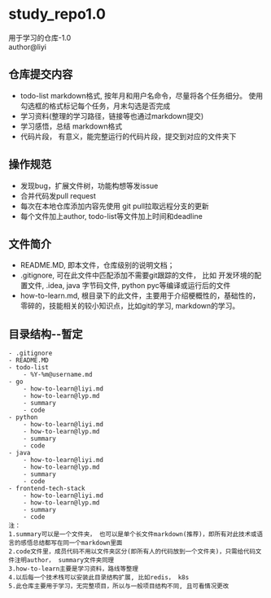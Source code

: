 # study_repo1.0

用于学习的仓库-1.0  
author@liyi

## 仓库提交内容

- todo-list markdown格式, 按年月和用户名命令，尽量将各个任务细分。
使用勾选框的格式标记每个任务，月末勾选是否完成
- 学习资料(整理的学习路径，链接等也通过markdown提交)
- 学习感悟，总结 markdown格式
- 代码片段， 有意义，能完整运行的代码片段，提交到对应的文件夹下

## 操作规范

- 发现bug，扩展文件树，功能构想等发issue
- 合并代码发pull request
- 每次在本地仓库添加内容先使用 git pull拉取远程分支的更新
- 每个文件加上author, todo-list等文件加上时间和deadline

## 文件简介

- README.MD, 即本文件，仓库级别的说明文档；
- .gitignore, 可在此文件中匹配添加不需要git跟踪的文件， 比如
开发环境的配置文件, .idea, java 字节码文件, python pyc等编译或运行后的文件
- how-to-learn.md, 根目录下的此文件，主要用于介绍梗概性的，基础性的，零碎的，技能相关的较小知识点，比如git的学习, markdown的学习。

## 目录结构--暂定

    - .gitignore
    - README.MD
    - todo-list
        - %Y-%m@username.md
    - go
        - how-to-learn@liyi.md
        - how-to-learn@lyp.md
        - summary
        - code
    - python
        - how-to-learn@liyi.md
        - how-to-learn@lyp.md
        - summary
        - code
    - java
        - how-to-learn@liyi.md
        - how-to-learn@lyp.md
        - summary
        - code
    - frontend-tech-stack
        - how-to-learn@liyi.md
        - how-to-learn@lyp.md
        - summary
        - code
    注：  
    1.summary可以是一个文件夹， 也可以是单个长文件markdown(推荐)，即所有对此技术或语言的感悟总结都写在同一个markdown里面
    2.code文件里，成员代码不用以文件夹区分(即所有人的代码放到一个文件夹)，只需给代码文件注明author， summary文件夹同理
    3.how-to-learn主要是学习资料，路线等整理
    4.以后每一个技术栈可以安装此目录结构扩展, 比如redis， k8s
    5.此仓库主要用于学习，无完整项目，所以与一般项目结构不同, 且可看情况更改